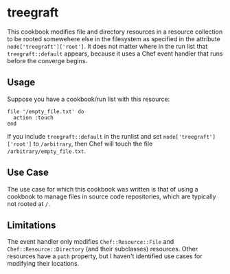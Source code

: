 # treegraft

This cookbook modifies file and directory resources in a resource collection to be rooted somewehere else in the filesystem as specified in the attribute `node['treegraft']['root']`. It does not matter where in the run list that `treegraft::default` appears, because it uses a Chef event handler that runs before the converge begins.

## Usage

Suppose you have a cookbook/run list with this resource:

```
file '/empty_file.txt' do
  action :touch
end
```

If you include `treegraft::default` in the runlist and set `node['treegraft']['root']` to `/arbitrary`, then Chef will touch the file `/arbitrary/empty_file.txt`.
## Use Case

The use case for which this cookbook was written is that of using a cookbook to manage files in source code repositories, which are typically not rooted at `/`.

## Limitations

The event handler only modifies `Chef::Resource::File` and `Chef::Resource::Directory` (and their subclasses) resources. Other resources have a `path` property, but I haven't identified use cases for modifying their locations.
